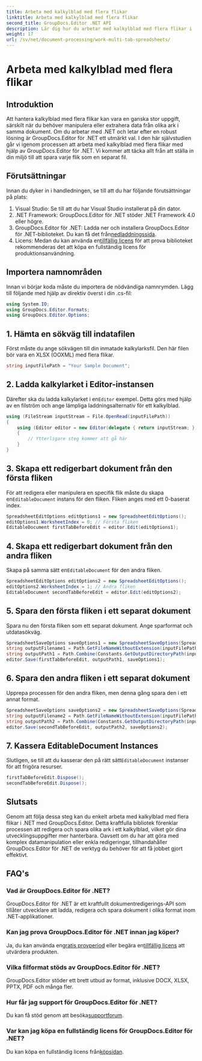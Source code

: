 ```yaml
---
title: Arbeta med kalkylblad med flera flikar
linktitle: Arbeta med kalkylblad med flera flikar
second_title: GroupDocs.Editor .NET API
description: Lär dig hur du arbetar med kalkylblad med flera flikar i .NET med GroupDocs.Editor. Steg-för-steg-guide, kodexempel och bästa praxis ingår.
weight: 17
url: /sv/net/document-processing/work-multi-tab-spreadsheets/
---
```


# Arbeta med kalkylblad med flera flikar

## Introduktion
Att hantera kalkylblad med flera flikar kan vara en ganska stor uppgift, särskilt när du behöver manipulera eller extrahera data från olika ark i samma dokument. Om du arbetar med .NET och letar efter en robust lösning är GroupDocs.Editor för .NET ett utmärkt val. I den här självstudien går vi igenom processen att arbeta med kalkylblad med flera flikar med hjälp av GroupDocs.Editor för .NET. Vi kommer att täcka allt från att ställa in din miljö till att spara varje flik som en separat fil.
## Förutsättningar
Innan du dyker in i handledningen, se till att du har följande förutsättningar på plats:
1. Visual Studio: Se till att du har Visual Studio installerat på din dator.
2. .NET Framework: GroupDocs.Editor för .NET stöder .NET Framework 4.0 eller högre.
3. GroupDocs.Editor för .NET: Ladda ner och installera GroupDocs.Editor för .NET-biblioteket. Du kan få det från[nedladdningssida](https://releases.groupdocs.com/editor/net/).
4.  Licens: Medan du kan använda en[tillfällig licens](https://purchase.groupdocs.com/temporary-license/) för att prova biblioteket rekommenderas det att köpa en fullständig licens för produktionsanvändning.
## Importera namnområden
Innan vi börjar koda måste du importera de nödvändiga namnrymden. Lägg till följande med hjälp av direktiv överst i din .cs-fil:
```csharp
using System.IO;
using GroupDocs.Editor.Formats;
using GroupDocs.Editor.Options;
```
## 1. Hämta en sökväg till indatafilen
Först måste du ange sökvägen till din inmatade kalkylarksfil. Den här filen bör vara en XLSX (OOXML) med flera flikar.
```csharp
string inputFilePath = "Your Sample Document";
```
## 2. Ladda kalkylarket i Editor-instansen
 Därefter ska du ladda kalkylarket i en`Editor` exempel. Detta görs med hjälp av en filström och ange lämpliga laddningsalternativ för ett kalkylblad.
```csharp
using (FileStream inputStream = File.OpenRead(inputFilePath))
{
    using (Editor editor = new Editor(delegate { return inputStream; }, delegate { return new SpreadsheetLoadOptions(); }))
    {
        // Ytterligare steg kommer att gå här
    }
}
```
## 3. Skapa ett redigerbart dokument från den första fliken
 För att redigera eller manipulera en specifik flik måste du skapa en`EditableDocument` instans för den fliken. Fliken anges med ett 0-baserat index.
```csharp
SpreadsheetEditOptions editOptions1 = new SpreadsheetEditOptions();
editOptions1.WorksheetIndex = 0; // Första fliken
EditableDocument firstTabBeforeEdit = editor.Edit(editOptions1);
```
## 4. Skapa ett redigerbart dokument från den andra fliken
 Skapa på samma sätt en`EditableDocument` för den andra fliken.
```csharp
SpreadsheetEditOptions editOptions2 = new SpreadsheetEditOptions();
editOptions2.WorksheetIndex = 1; // Andra fliken
EditableDocument secondTabBeforeEdit = editor.Edit(editOptions2);
```
## 5. Spara den första fliken i ett separat dokument
Spara nu den första fliken som ett separat dokument. Ange sparformat och utdatasökväg.
```csharp
SpreadsheetSaveOptions saveOptions1 = new SpreadsheetSaveOptions(SpreadsheetFormats.Xlsm);
string outputFilename1 = Path.GetFileNameWithoutExtension(inputFilePath) + "_tab1.xlsm";
string outputPath1 = Path.Combine(Constants.GetOutputDirectoryPath(inputFilePath), outputFilename1);
editor.Save(firstTabBeforeEdit, outputPath1, saveOptions1);
```
## 6. Spara den andra fliken i ett separat dokument
Upprepa processen för den andra fliken, men denna gång spara den i ett annat format.
```csharp
SpreadsheetSaveOptions saveOptions2 = new SpreadsheetSaveOptions(SpreadsheetFormats.Xlsb);
string outputFilename2 = Path.GetFileNameWithoutExtension(inputFilePath) + "_tab2.xlsb";
string outputPath2 = Path.Combine(Constants.GetOutputDirectoryPath(inputFilePath), outputFilename2);
editor.Save(secondTabBeforeEdit, outputPath2, saveOptions2);
```
## 7. Kassera EditableDocument Instances
 Slutligen, se till att du kasserar den på rätt sätt`EditableDocument` instanser för att frigöra resurser.
```csharp
firstTabBeforeEdit.Dispose();
secondTabBeforeEdit.Dispose();
```

## Slutsats
Genom att följa dessa steg kan du enkelt arbeta med kalkylblad med flera flikar i .NET med GroupDocs.Editor. Detta kraftfulla bibliotek förenklar processen att redigera och spara olika ark i ett kalkylblad, vilket gör dina utvecklingsuppgifter mer hanterbara. Oavsett om du har att göra med komplex datamanipulation eller enkla redigeringar, tillhandahåller GroupDocs.Editor för .NET de verktyg du behöver för att få jobbet gjort effektivt.
## FAQ's
### Vad är GroupDocs.Editor för .NET?
GroupDocs.Editor för .NET är ett kraftfullt dokumentredigerings-API som tillåter utvecklare att ladda, redigera och spara dokument i olika format inom .NET-applikationer.
### Kan jag prova GroupDocs.Editor för .NET innan jag köper?
 Ja, du kan använda en[gratis provperiod](https://releases.groupdocs.com/) eller begära en[tillfällig licens](https://purchase.groupdocs.com/temporary-license/) att utvärdera produkten.
### Vilka filformat stöds av GroupDocs.Editor för .NET?
GroupDocs.Editor stöder ett brett utbud av format, inklusive DOCX, XLSX, PPTX, PDF och många fler.
### Hur får jag support för GroupDocs.Editor för .NET?
 Du kan få stöd genom att besöka[supportforum](https://forum.groupdocs.com/c/editor/20).
### Var kan jag köpa en fullständig licens för GroupDocs.Editor för .NET?
 Du kan köpa en fullständig licens från[köpsidan](https://purchase.groupdocs.com/buy).